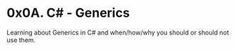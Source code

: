# 0x0A. C# - Generics

Learning about Generics in C# and when/how/why you should or should not use them.
